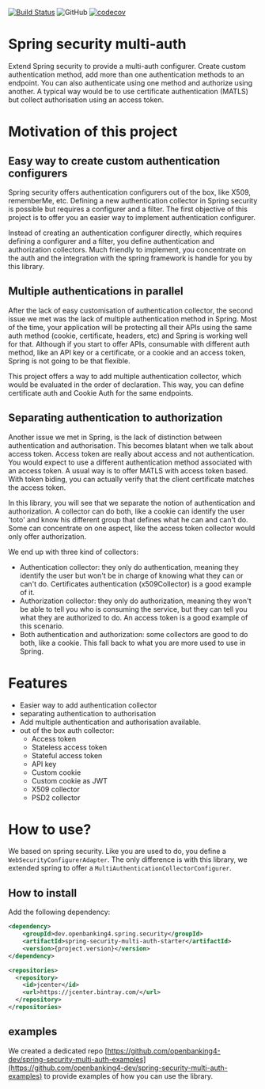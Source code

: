 [![Build Status](https://img.shields.io/endpoint.svg?url=https%3A%2F%2Factions-badge.atrox.dev%2Fopenbanking4-dev%2Fspring-security-multi-auth%2Fbadge%3Fref%3Dmaster&style=flat)](https://actions-badge.atrox.dev/openbanking4-dev/spring-security-multi-auth/goto?ref=master)
![GitHub](https://img.shields.io/github/license/openbanking4-dev/spring-security-multi-auth)
[![codecov](https://codecov.io/gh/openbanking4-dev/spring-security-multi-auth/branch/master/graph/badge.svg)](https://codecov.io/gh/openbanking4-dev/spring-security-multi-auth)

Spring security multi-auth 
========================

Extend Spring security to provide a multi-auth configurer. Create custom authentication method, add more than one 
authentication methods to an endpoint. You can also authenticate using one method and authorize using another.
A typical way would be to use certificate authentication (MATLS) but collect authorisation using an access token.
 

# Motivation of this project

## Easy way to create custom authentication configurers

Spring security offers authentication configurers out of the box, like X509, rememberMe, etc.
Defining a new authentication collector in Spring security is possible but requires a configurer and a filter.
The first objective of this project is to offer you an easier way to implement authentication configurer.

Instead of creating an authentication configurer directly, which requires defining a configurer and a filter, you define
authentication and authorization collectors. Much friendly to implement, you concentrate on the auth and the integration
with the spring framework is handle for you by this library.

## Multiple authentications in parallel

After the lack of easy customisation of authentication collector, the second issue we met was the lack of multiple authentication method in Spring.
Most of the time, your application will be protecting all their APIs using the same auth method (cookie, certificate, headers, etc) and Spring
is working well for that.
Although if you start to offer APIs, consumable with different auth method, like an API key or a certificate, or a cookie and an access token,
Spring is not going to be that flexible.

This project offers a way to add multiple authentication collector, which would be evaluated in the order of declaration.
This way, you can define certificate auth and Cookie Auth for the same endpoints.

## Separating authentication to authorization

Another issue we met in Spring, is the lack of distinction between authentication and authorisation. This becomes blatant when we talk about access token.
Access token are really about access and not authentication. You would expect to use a different authentication method associated with an access token.
A usual way is to offer MATLS with access token based. With token biding, you can actually verify that the client certificate matches the access token.

In this library, you will see that we separate the notion of authentication and authorization. A collector can do both, like
a cookie can identify the user 'toto' and know his different group that defines what he can and can't do.
Some can concentrate on one aspect, like the access token collector would only offer authorization.

We end up with three kind of collectors:

* Authentication collector: they only do authentication, meaning they identify the user but won't be in charge of knowing what they can or can't do. Certificates authentication (x509Collector) is a good example of it.
* Authorization collector: they only do authorization, meaning they won't be able to tell you who is consuming the service, but they can tell you what they are authorized to do. An access token is a good example of this scenario.
* Both authentication and authorization: some collectors are good to do both, like a cookie. This fall back to what you are more used to use in Spring.


# Features

* Easier way to add authentication collector
* separating authentication to authorisation
* Add multiple authentication and authorisation available.
* out of the box auth collector:
    * Access token
    * Stateless access token
    * Stateful access token
    * API key
    * Custom cookie
    * Custom cookie as JWT
    * X509 collector
    * PSD2 collector
    
    
 #  How to use?
 
We based on spring security. Like you are used to do, you define a `WebSecurityConfigurerAdapter`. The only difference is with this library, we extended spring
to offer a `MultiAuthenticationCollectorConfigurer`.

## How to install

Add the following dependency:

```xml
<dependency>
    <groupId>dev.openbanking4.spring.security</groupId>
    <artifactId>spring-security-multi-auth-starter</artifactId>
    <version>{project.version}</version>
</dependency>
```

```xml
<repositories>
  <repository>
    <id>jcenter</id>
    <url>https://jcenter.bintray.com/</url>
  </repository>
</repositories>
```

## examples

We created a dedicated repo [https://github.com/openbanking4-dev/spring-security-multi-auth-examples](https://github.com/openbanking4-dev/spring-security-multi-auth-examples) to provide examples of how you can use the library.
